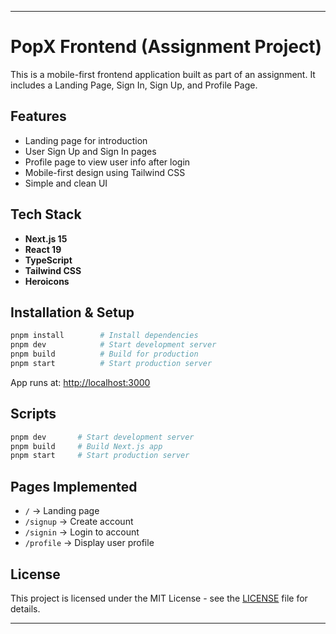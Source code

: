 ---

# PopX Frontend (Assignment Project)

This is a mobile-first frontend application built as part of an assignment. It includes a Landing Page, Sign In, Sign Up, and Profile Page.

## Features

- Landing page for introduction
- User Sign Up and Sign In pages
- Profile page to view user info after login
- Mobile-first design using Tailwind CSS
- Simple and clean UI

## Tech Stack

- **Next.js 15**
- **React 19**
- **TypeScript**
- **Tailwind CSS**
- **Heroicons**

## Installation & Setup

```bash
pnpm install        # Install dependencies
pnpm dev            # Start development server
pnpm build          # Build for production
pnpm start          # Start production server
```

App runs at: [http://localhost:3000](http://localhost:3000)

## Scripts

```bash
pnpm dev       # Start development server
pnpm build     # Build Next.js app
pnpm start     # Start production server
```

## Pages Implemented

- `/` → Landing page
- `/signup` → Create account
- `/signin` → Login to account
- `/profile` → Display user profile

## License

This project is licensed under the MIT License - see the [LICENSE](LICENSE) file for details.

---
